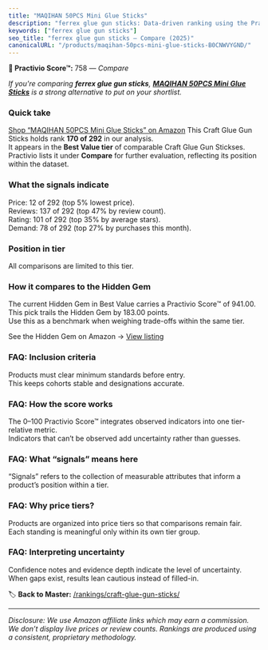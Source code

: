 ```yaml
---
title: "MAQIHAN 50PCS Mini Glue Sticks"
description: "ferrex glue gun sticks: Data-driven ranking using the Practivio Score™. Positioned by quality, value, demand, findability, momentum."
keywords: ["ferrex glue gun sticks"]
seo_title: "ferrex glue gun sticks — Compare (2025)"
canonicalURL: "/products/maqihan-50pcs-mini-glue-sticks-B0CNWVYGND/"
---
```


**🛒 Practivio Score™:** 758 — _Compare_


*If you're comparing **ferrex glue gun sticks**, **[MAQIHAN 50PCS Mini Glue Sticks](https://www.amazon.com/dp/B0CNWVYGND?tag=practivio-20)** is a strong alternative to put on your shortlist.*
### Quick take
[Shop “MAQIHAN 50PCS Mini Glue Sticks” on Amazon](https://www.amazon.com/dp/B0CNWVYGND?tag=practivio-20)
This Craft Glue Gun Sticks holds rank **170 of 292** in our analysis.  
It appears in the **Best Value tier** of comparable Craft Glue Gun Stickses.  
Practivio lists it under **Compare** for further evaluation, reflecting its position within the dataset.

### What the signals indicate
Price: 12 of 292 (top 5% lowest price).  
Reviews: 137 of 292 (top 47% by review count).  
Rating: 101 of 292 (top 35% by average stars).  
Demand: 78 of 292 (top 27% by purchases this month).

### Position in tier
All comparisons are limited to this tier.

### How it compares to the Hidden Gem
The current Hidden Gem in Best Value carries a Practivio Score™ of 941.00.  
This pick trails the Hidden Gem by 183.00 points.  
Use this as a benchmark when weighing trade-offs within the same tier.  

See the Hidden Gem on Amazon → [View listing](https://www.amazon.com/dp/B06W2NBCW5?tag=practivio-20)

### FAQ: Inclusion criteria
Products must clear minimum standards before entry.  
This keeps cohorts stable and designations accurate.

### FAQ: How the score works
The 0–100 Practivio Score™ integrates observed indicators into one tier-relative metric.  
Indicators that can’t be observed add uncertainty rather than guesses.

### FAQ: What “signals” means here
“Signals” refers to the collection of measurable attributes that inform a product’s position within a tier.

### FAQ: Why price tiers?
Products are organized into price tiers so that comparisons remain fair.  
Each standing is meaningful only within its own tier group.

### FAQ: Interpreting uncertainty
Confidence notes and evidence depth indicate the level of uncertainty.  
When gaps exist, results lean cautious instead of filled-in.

<!-- Missing template for Compare/CompareWithinPriceClass -->


🏷️ **Back to Master:** [/rankings/craft-glue-gun-sticks/](/rankings/craft-glue-gun-sticks/)

---
_Disclosure: We use Amazon affiliate links which may earn a commission. We don’t display live prices or review counts. Rankings are produced using a consistent, proprietary methodology._
